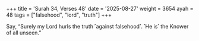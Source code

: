 +++
title = 'Surah 34, Verses 48'
date = '2025-08-27'
weight = 3654
ayah = 48
tags = ["falsehood", "lord", "truth"]
+++

Say, “Surely my Lord hurls the truth ˹against falsehood˺. ˹He is˺ the Knower of all unseen.”